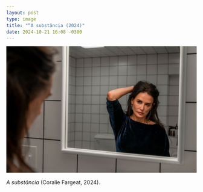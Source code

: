 ```yaml
---
layout: post
type: image
title: "“A substância (2024)"
date: 2024-10-21 16:08 -0300
---
```

![Mulher de ~50 anos com os olhos borrados e blusa de veludo azul, segura os cabelos enquanto se olha no espelho, em um banheiro de ladrilhos brancos.](/assets/2024/a-substancia.jpg)

*A substância* (Coralie Fargeat, 2024).